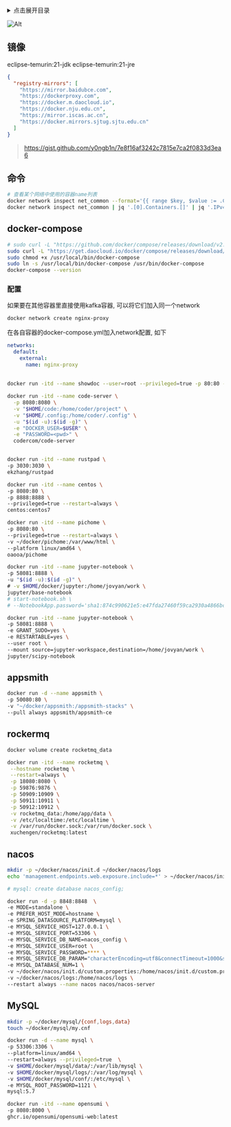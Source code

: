 <details>
<summary>点击展开目录</summary>
<!-- TOC -->

- [镜像](#镜像)
- [命令](#命令)
- [docker-compose](#docker-compose)
  - [配置](#配置)
- [](#)
- [appsmith](#appsmith)
- [rockermq](#rockermq)
- [nacos](#nacos)
- [MySQL](#mysql)

<!-- /TOC -->
</details>

![Alt](https://repobeats.axiom.co/api/embed/fa032c64baf9522131d3fea5d8feb396bb2b42c9.svg "Repobeats analytics image")

## 镜像

eclipse-temurin:21-jdk
eclipse-temurin:21-jre

```json
{
  "registry-mirrors": [
    "https://mirror.baidubce.com",
    "https://dockerproxy.com",
    "https://docker.m.daocloud.io",
    "https://docker.nju.edu.cn",
    "https://mirror.iscas.ac.cn",
    "https://docker.mirrors.sjtug.sjtu.edu.cn"
  ]
}
```

> https://gist.github.com/y0ngb1n/7e8f16af3242c7815e7ca2f0833d3ea6

## 命令

```bash
# 查看某个网络中使用的容器name列表
docker network inspect net_common --format='{{ range $key, $value := .Containers }}{{ $value.Name }} {{ end }}'
docker network inspect net_common | jq '.[0].Containers.[]' | jq '.IPv4Address+":"+.Name'
```


## docker-compose

```bash
# sudo curl -L "https://github.com/docker/compose/releases/download/v2.6.0/docker-compose-$(uname -s)-$(uname -m)" -o /usr/local/bin/docker-compose
sudo curl -L "https://get.daocloud.io/docker/compose/releases/download/v2.6.0/docker-compose-`uname -s`-`uname -m`" -o /usr/local/bin/docker-compose
sudo chmod +x /usr/local/bin/docker-compose
sudo ln -s /usr/local/bin/docker-compose /usr/bin/docker-compose
docker-compose --version
```


### 配置

如果要在其他容器里直接使用kafka容器, 可以将它们加入同一个network

```bash
docker network create nginx-proxy
```

在各自容器的docker-compose.yml加入network配置, 如下

```yml
networks:
  default:
    external:
      name: nginx-proxy
```


##

```bash
docker run -itd --name showdoc --user=root --privileged=true -p 80:80 -v ~/showdoc_data/html:/var/www/html/ star7th/showdoc

docker run -itd --name code-server \
  -p 8080:8080 \
  -v "$HOME/code:/home/coder/project" \
  -v "$HOME/.config:/home/coder/.config" \
  -u "$(id -u):$(id -g)" \
  -e "DOCKER_USER=$USER" \
  -e "PASSWORD=<pwd>" \
  codercom/code-server


docker run -itd --name rustpad \
-p 3030:3030 \
ekzhang/rustpad

docker run -itd --name centos \
-p 8080:80 \
-p 8888:8888 \
--privileged=true --restart=always \
centos:centos7

```

```bash
docker run -itd --name pichome \
-p 8080:80 \
--privileged=true --restart=always \
-v ~/docker/pichome:/var/www/html \
--platform linux/amd64 \
oaooa/pichome
```


```bash
docker run -itd --name jupyter-notebook \
-p 58081:8888 \
-u "$(id -u):$(id -g)" \
# -v $HOME/docker/jupyter:/home/jovyan/work \
jupyter/base-notebook
# start-notebook.sh \
# --NotebookApp.password='sha1:874c990621e5:e47fda27460f59ca2930a4866bcd580aceb1bb44'

docker run -itd --name jupyter-notebook \
-p 58081:8888 \
-e GRANT_SUDO=yes \
-e RESTARTABLE=yes \
--user root \
--mount source=jupyter-workspace,destination=/home/jovyan/work \
jupyter/scipy-notebook
```

## appsmith

```bash
docker run -d --name appsmith \
-p 50080:80 \
-v "~/docker/appsmith:/appsmith-stacks" \
--pull always appsmith/appsmith-ce
```


## rockermq

```bash
docker volume create rocketmq_data

docker run -itd --name rocketmq \
 --hostname rocketmq \
 --restart=always \
 -p 18080:8080 \
 -p 59876:9876 \
 -p 50909:10909 \
 -p 50911:10911 \
 -p 50912:10912 \
 -v rocketmq_data:/home/app/data \
 -v /etc/localtime:/etc/localtime \
 -v /var/run/docker.sock:/var/run/docker.sock \
 xuchengen/rocketmq:latest
```

## nacos

```bash
mkdir -p ~/docker/nacos/init.d ~/docker/nacos/logs
echo 'management.endpoints.web.exposure.include=*' > ~/docker/nacos/init.d/custom.properties

# mysql: create database nacos_config;

docker run -d -p 8848:8848  \
-e MODE=standalone \
-e PREFER_HOST_MODE=hostname \
-e SPRING_DATASOURCE_PLATFORM=mysql \
-e MYSQL_SERVICE_HOST=127.0.0.1 \
-e MYSQL_SERVICE_PORT=53306 \
-e MYSQL_SERVICE_DB_NAME=nacos_config \
-e MYSQL_SERVICE_USER=root \
-e MYSQL_SERVICE_PASSWORD=**** \
-e MYSQL_SERVICE_DB_PARAM="characterEncoding=utf8&connectTimeout=1000&socketTimeout=3000&autoReconnect=true&useSSL=false&serverTimezone=UTC" \
-e MYSQL_DATABASE_NUM=1 \
-v ~/docker/nacos/init.d/custom.properties:/home/nacos/init.d/custom.properties \
-v ~/docker/nacos/logs:/home/nacos/logs \
--restart always --name nacos nacos/nacos-server
```

## MySQL

```bash
mkdir -p ~/docker/mysql/{conf,logs,data}
touch ~/docker/mysql/my.cnf
```

```bash
docker run -d --name mysql \
-p 53306:3306 \
--platform=linux/amd64 \
--restart=always --privileged=true  \
-v $HOME/docker/mysql/data/:/var/lib/mysql \
-v $HOME/docker/mysql/logs/:/var/log/mysql \
-v $HOME/docker/mysql/conf/:/etc/mysql \
-e MYSQL_ROOT_PASSWORD=1121 \
mysql:5.7
```

```bash
docker run -itd --name opensumi \
-p 8080:8000 \
ghcr.io/opensumi/opensumi-web:latest
```
